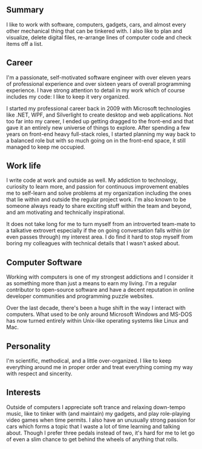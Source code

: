 ## Summary

I like to work with software, computers, gadgets, cars, and almost every other mechanical thing that can be tinkered with. I also like to plan and visualize, delete digital files, re-arrange lines of computer code and check items off a list.

## Career

I'm a passionate, self-motivated software engineer with over eleven years of professional experience and over sixteen years of overall programming experience. I have strong attention to detail in my work which of course includes my code: I like to keep it very organized.

I started my professional career back in 2009 with Microsoft technologies like .NET, WPF, and Silverlight to create desktop and web applications. Not too far into my career, I ended up getting dragged to the front-end and that gave it an entirely new universe of things to explore. After spending a few years on front-end heavy full-stack roles, I started planning my way back to a balanced role but with so much going on in the front-end space, it still managed to keep me occupied.

## Work life

I write code at work and outside as well. My addiction to technology, curiosity to learn more, and passion for continuous improvement enables me to self-learn and solve problems at my organization including the ones that lie within and outside the regular project work. I'm also known to be someone always ready to share exciting stuff within the team and beyond, and am motivating and technically inspirational.

It does not take long for me to turn myself from an introverted team-mate to a talkative extrovert especially if the on going conversation falls within (or even passes through) my interest area. I do find it hard to stop myself from boring my colleagues with technical details that I wasn't asked about.

## Computer Software

Working with computers is one of my strongest addictions and I consider it as something more than just a means to earn my living. I'm a regular contributor to open-source software and have a decent reputation in online developer communities and programming puzzle websites.

Over the last decade, there's been a huge shift in the way I interact with computers. What used to be only around Microsoft Windows and MS-DOS has now turned entirely within Unix-like operating systems like Linux and Mac.

## Personality

I'm scientific, methodical, and a little over-organized. I like to keep everything around me in proper order and treat everything coming my way with respect and sincerity.

## Interests

Outside of computers I appreciate soft trance and relaxing down-tempo music, like to tinker with (and maintain) my gadgets, and play role-playing video games when time permits. I also have an unusually strong passion for cars which forms a topic that I waste a lot of time learning and talking about. Though I prefer three pedals instead of two, it's hard for me to let go of even a slim chance to get behind the wheels of anything that rolls.
